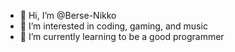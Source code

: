 - 👋 Hi, I’m @Berse-Nikko
- 👀 I’m interested in coding, gaming, and music
- 🌱 I’m currently learning to be a good programmer
